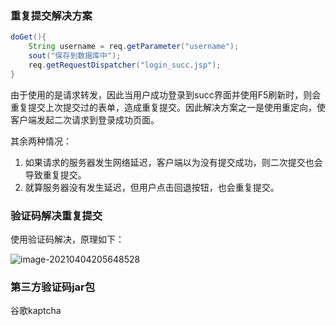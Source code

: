 ### 重复提交解决方案

```java
doGet(){
	String username = req.getParameter("username");
	sout("保存到数据库中");
    req.getRequestDispatcher("login_succ.jsp");
}
```

由于使用的是请求转发，因此当用户成功登录到succ界面并使用F5刷新时，则会重复提交上次提交过的表单，造成重复提交。因此解决方案之一是使用重定向，使客户端发起二次请求到登录成功页面。

其余两种情况：

1. 如果请求的服务器发生网络延迟，客户端以为没有提交成功，则二次提交也会导致重复提交。
2. 就算服务器没有发生延迟，但用户点击回退按钮，也会重复提交。

### 验证码解决重复提交

使用验证码解决，原理如下：

![image-20210404205648528](https://imagebag.oss-cn-chengdu.aliyuncs.com/img/image-20210404205648528.png)

### 第三方验证码jar包

谷歌kaptcha